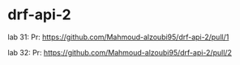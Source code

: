 # drf-api-2
lab 31:
Pr: https://github.com/Mahmoud-alzoubi95/drf-api-2/pull/1

lab 32:
Pr: https://github.com/Mahmoud-alzoubi95/drf-api-2/pull/2
